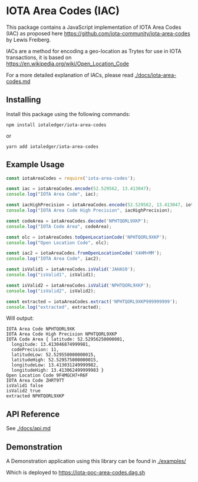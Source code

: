 # IOTA Area Codes (IAC)

This package contains a JavaScript implementation of IOTA Area Codes (IAC) as proposed here <https://github.com/iota-community/iota-area-codes> by Lewis Freiberg.

IACs are a method for encoding a geo-location as Trytes for use in IOTA transactions, it is based on <https://en.wikipedia.org/wiki/Open_Location_Code>

For a more detailed explanation of IACs, please read [./docs/iota-area-codes.md](./docs/iota-area-codes.md)

## Installing

Install this package using the following commands:

```shell
npm install iotaledger/iota-area-codes
```

or

```shell
yarn add iotaledger/iota-area-codes
```

## Example Usage

```js
const iotaAreaCodes = require('iota-area-codes');

const iac = iotaAreaCodes.encode(52.529562, 13.413047);
console.log("IOTA Area Code", iac);

const iacHighPrecision = iotaAreaCodes.encode(52.529562, 13.413047, iotaAreaCodes.CodePrecision.EXTRA);
console.log("IOTA Area Code High Precision", iacHighPrecision);

const codeArea = iotaAreaCodes.decode('NPHTQORL9XKP');
console.log("IOTA Code Area", codeArea);

const olc = iotaAreaCodes.toOpenLocationCode('NPHTQORL9XKP');
console.log("Open Location Code", olc);

const iac2 = iotaAreaCodes.fromOpenLocationCode('X4HM+MM');
console.log("IOTA Area Code", iac2);

const isValid1 = iotaAreaCodes.isValid('JAHAS0');
console.log("isValid1", isValid1);

const isValid2 = iotaAreaCodes.isValid('NPHTQORL9XKP');
console.log("isValid2", isValid2);

const extracted = iotaAreaCodes.extract('NPHTQORL9XKP999999999');
console.log("extracted", extracted);
```

Will output:

```shell
IOTA Area Code NPHTQORL9XK
IOTA Area Code High Precision NPHTQORL9XKP
IOTA Code Area { latitude: 52.52956250000001,
  longitude: 13.413046874999981,
  codePrecision: 11,
  latitudeLow: 52.529550000000015,
  latitudeHigh: 52.529575000000015,
  longitudeLow: 13.413031249999982,
  longitudeHigh: 13.413062499999983 }
Open Location Code 9F4MGCH7+R6F
IOTA Area Code ZHRT9TT
isValid1 false
isValid2 true
extracted NPHTQORL9XKP
```

## API Reference

See [./docs/api.md](./docs/api.md)

## Demonstration

A Demonstration application using this library can be found in [./examples/](./examples/README.md)

Which is deployed to <https://iota-poc-area-codes.dag.sh>